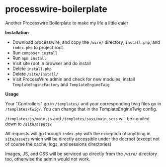 # processwire-boilerplate
Another Processwire Boilerplate to make my life a little eaier

**Installation**

 - Download processwire, and copy the `/wire/` directory, `install.php`, and `index.php` to project root.
 - Run `composer install`
 - Run `npm install`
 - Visit site root in browser and do install
 - Delete `install.php`
 - Delete `/site/install/`
 - Visit ProcessWire admin and check for new modules, install `TemplateEngineFactory` and `TemplateEngineTwig`
 
**Usage**

Your "Controllers" go in `/templates/` and your corresponding twig files go in `/templates/twig/`. 
You can change that in the TemplateEngineTwig config.  

`/templates/js/main.js` and `/templates/sass/main.scss` will be comiled down to `/site/assets/`

All requests will go through `index.php` with the exception of anything in `site/assets` which will be 
directly accessible under the docroot (except not of course the  cache, logs, and sessions directories)

Images, JS, and CSS will be serviced up directly from the `/wire/` directory too, otherwise the admin would not work.
